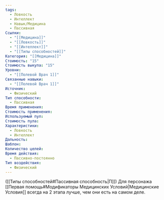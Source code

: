 ```yaml
---
tags:
  - Ловкость
  - Интеллект
  - Навык/Медицина
  - Пассивная
Ссылки:
  - "[[Медицина]]"
  - "[[Ловкость]]"
  - "[[Интеллект]]"
  - "[[Типы способностей]]"
Категория: "[[Медицина]]"
Стоимость: "15"
Стоимость выкупа: "15"
Уровни:
  - "[[Полевой Врач 1]]"
Связанные навыки:
  - "[[Полевой Врач 1]]"
Источник:
  - Физический
Тип способности:
  - Пассивная
Время применения: 
Стоимость применения: 
Используемый пул: 
Стоимость пула: 
Характеристики:
  - Ловкость
  - Интеллект
Дальность: 
Шаблон: 
Количество целей: 
Время действия:
  - Пассивно-постоянно
Тип воздействия:
  - Физический
---
```

([[Типы способностей#Пассивная способность|П]]) Для персонажа [[Первая помощь#Модификаторы Медицинских Условий|Медицинские Условия]] всегда на 2 этапа лучше, чем они есть на самом деле. 